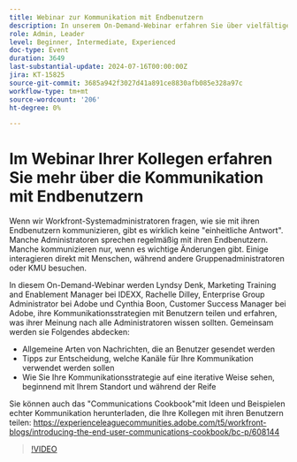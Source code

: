 ```yaml
---
title: Webinar zur Kommunikation mit Endbenutzern
description: In unserem On-Demand-Webinar erfahren Sie über vielfältige Kommunikationsstrategien mit Workfront-Benutzern. Informieren Sie sich bei IDEXX-, Adobe- und Adobe Workfront-Experten über effektive Kommunikationskanäle und -typen und erfahren Sie, wie Sie Ihre Strategie iterativ weiterentwickeln.
role: Admin, Leader
level: Beginner, Intermediate, Experienced
doc-type: Event
duration: 3649
last-substantial-update: 2024-07-16T00:00:00Z
jira: KT-15825
source-git-commit: 3685a942f3027d41a891ce8830afb085e328a97c
workflow-type: tm+mt
source-wordcount: '206'
ht-degree: 0%

---
```



# Im Webinar Ihrer Kollegen erfahren Sie mehr über die Kommunikation mit Endbenutzern

Wenn wir Workfront-Systemadministratoren fragen, wie sie mit ihren Endbenutzern kommunizieren, gibt es wirklich keine &quot;einheitliche Antwort&quot;. Manche Administratoren sprechen regelmäßig mit ihren Endbenutzern. Manche kommunizieren nur, wenn es wichtige Änderungen gibt. Einige interagieren direkt mit Menschen, während andere Gruppenadministratoren oder KMU besuchen.

In diesem On-Demand-Webinar werden Lyndsy Denk, Marketing Training and Enablement Manager bei IDEXX, Rachelle Dilley, Enterprise Group Administrator bei Adobe und Cynthia Boon, Customer Success Manager bei Adobe, ihre Kommunikationsstrategien mit Benutzern teilen und erfahren, was ihrer Meinung nach alle Administratoren wissen sollten. Gemeinsam werden sie Folgendes abdecken:

* Allgemeine Arten von Nachrichten, die an Benutzer gesendet werden
* Tipps zur Entscheidung, welche Kanäle für Ihre Kommunikation verwendet werden sollen
* Wie Sie Ihre Kommunikationsstrategie auf eine iterative Weise sehen, beginnend mit Ihrem Standort und während der Reife

Sie können auch das &quot;Communications Cookbook&quot;mit Ideen und Beispielen echter Kommunikation herunterladen, die Ihre Kollegen mit ihren Benutzern teilen: https://experienceleaguecommunities.adobe.com/t5/workfront-blogs/introducing-the-end-user-communications-cookbook/bc-p/608144

>[!VIDEO](https://video.tv.adobe.com/v/3431019/?learn=on)
